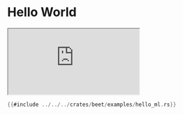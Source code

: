 # Hello World

<iframe src="https://storage.googleapis.com/beet-examples/hello_ml/index.html"></iframe>

```rust
{{#include ../../../crates/beet/examples/hello_ml.rs}}
```